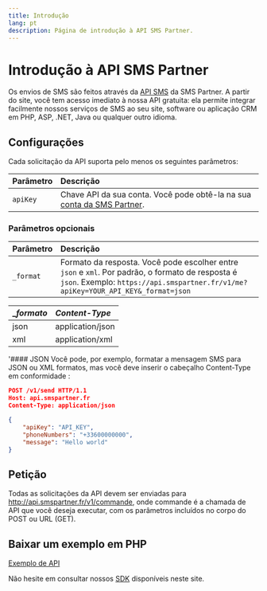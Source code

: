 ```yaml
---
title: Introdução
lang: pt
description: Página de introdução à API SMS Partner.
---
```


# Introdução à API SMS Partner

Os envios de SMS são feitos através da [API SMS](https://www.smspartner.fr/api-sms/) da SMS Partner. A partir do site, você tem acesso imediato à nossa API gratuita: ela permite integrar facilmente nossos serviços de SMS ao seu site, software ou aplicação CRM em PHP, ASP, .NET, Java ou qualquer outro idioma.



## Configurações

Cada solicitação da API suporta pelo menos os seguintes parâmetros:

| Parâmetro | Descrição |
|:-----------|:-------------|
| `apiKey`  | Chave API da sua conta. Você pode obtê-la na sua [conta da SMS Partner](https://my.smspartner.fr/connexion). |

### Parâmetros opcionais

| Parâmetro | Descrição |
|:-----------|:-------------|
| `_format` | Formato da resposta. Você pode escolher entre `json` e `xml`. Por padrão, o formato de resposta é `json`. Exemplo: `https://api.smspartner.fr/v1/me?apiKey=YOUR_API_KEY&_format=json` |

| __formato_ | _Content-Type_ |
| :--------------- |:---------------|
| json  | application/json |
| xml | application/xml |

'#### JSON
Você pode, por exemplo, formatar a mensagem SMS para JSON ou XML formatos, mas você deve inserir o cabeçalho Content-Type em conformidade :

```json
POST /v1/send HTTP/1.1
Host: api.smspartner.fr
Content-Type: application/json

{
    "apiKey": "API_KEY",
    "phoneNumbers": "+33600000000",
    "message": "Hello world"
}

```

## Petição
Todas as solicitações da API devem ser enviadas para http://api.smspartner.fr/v1/commande, onde commande é a chamada de API que você deseja executar, com os parâmetros incluídos no corpo do POST ou URL (GET).


## Baixar um exemplo em PHP

<a href="https://github.com/smspartnerfr/SMS-API-PHP" class="btn btn-success btn-sm text-white">Exemplo de API </a>

Não hesite em consultar nossos [SDK](https://docpartner.dev/sdks) disponíveis neste site.



